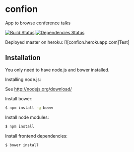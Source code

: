 # confion
App to browse conference talks

[![Build Status](https://travis-ci.org/webplatformz/confion.svg?branch=master)](https://travis-ci.org/webplatformz/confion)
[![Dependencies Status](https://david-dm.org/webplatformz/confion.png)](https://david-dm.org/webplatformz/confion)

Deployed master on heroku: [![confion.herokuapp.com]Test]

## Installation
You only need to have node.js and bower installed. 

Installing node.js: 

See http://nodejs.org/download/


Install bower: 
```sh
$ npm install -g bower
```
Install node modules:
```sh
$ npm install
```

Install frontend dependencies: 
```sh
$ bower install
```
